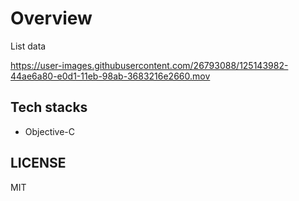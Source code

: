 # Overview

List data

https://user-images.githubusercontent.com/26793088/125143982-44ae6a80-e0d1-11eb-98ab-3683216e2660.mov

## Tech stacks

- Objective-C

## LICENSE

MIT
